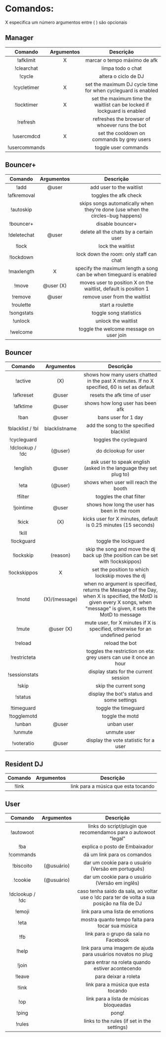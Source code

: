Comandos:
=========

X especifica um número
argumentos entre ( ) são opcionais


Manager
-------

|Comando | Argumentos | Descrição |
|:------:|:---------:|:--------------------------------------:|
|!afklimit | X | marcar o tempo máximo de afk |
|!clearchat | | limpa todo o chat |
|!cycle | | altera o ciclo de DJ |
|!cycletimer | X | set the maximum DJ cycle time for when cycleguard is enabled |
|!locktimer | X | set the maximum time the waitlist can be locked if lockguard is enabled |
|!refresh | | refreshes the browser of whoever runs the bot |
|!usercmdcd | X | set the cooldown on commands by grey users |
|!usercommands | | toggle user commands |

Bouncer+
--------

|Comando | Argumentos | Descrição |
|:------:|:---------:|:--------------------------------------:|
|!add | @user | add user to the waitlist |
|!afkremoval | | toggles the afk check |
|!autoskip | | skips songs automatically when they're done (use when the circles-bug happens) |
|!bouncer+ | | disable bouncer+ |
|!deletechat | @user | delete all the chats by a certain user |
|!lock | | lock the waitlist |
|!lockdown | | lock down the room: only staff can chat |
|!maxlength | X | specify the maximum length a song can be when timeguard is enabled |
|!move | @user (X) | moves user to position X on the waitlist, default is position 1 |
|!remove | @user | remove user from the waitlist |
|!roulette | | start a roulette |
|!songstats | | toggle song statistics |
|!unlock | | unlock the waitlist |
|!welcome | | toggle the welcome message on user join |

Bouncer
-------

|Comando | Argumentos | Descrição |
|:------:|:---------:|:--------------------------------------:|
|!active | (X) | shows how many users chatted in the past X minutes. If no X specified, 60 is set as default |
|!afkreset | @user | resets the afk time of user |
|!afktime | @user | shows how long user has been afk |
|!ban | @user | bans user for 1 day |
|!blacklist / !bl | blacklistname | add the song to the specified blacklist
|!cycleguard | | toggles the cycleguard |
|!dclookup / !dc | (@user) | do dclookup for user |
|!english | @user | ask user to speak english (asked in the language they set plug to) |
|!eta | (@user) | shows when user will reach the booth |
|!filter | | toggles the chat filter |
|!jointime | @user | shows how long the user has been in the room |
|!kick | (X) | kicks user for X minutes, default is 0.25 minutes (15 seconds) |
|!kill | ||shut down the bot |
|!lockguard | | toggle the lockguard |
|!lockskip | (reason) | skip the song and move the dj back up (the position can be set with !lockskippos) |
|!lockskippos | X | set the position to which lockskip moves the dj |
|!motd | (X)/(message) | when no argument is specified, returns the Message of the Day, when X is specified, the MotD is given every X songs, when "message" is given, it sets the MotD to message |
|!mute | @user (X) | mute user, for X minutes if X is specified, otherwise for an undefined period |
|!reload | | reload the bot |
|!restricteta | | toggles the restriction on eta: grey users can use it once an hour |
|!sessionstats | | display stats for the current session |
|!skip | | skip the current song |
|!status | | display the bot's status and some settings |
|!timeguard | | toggle the timeguard |
|!togglemotd | | toggle the motd |
|!unban | @user | unban user |
|!unmute | | unmute user |
|!voteratio | @user | display the vote statistic for a user |

Resident DJ
-----------

|Comando | Argumentos | Descrição |
|:------:|:---------:|:--------------------------------------:|
|!link | | link para a música que esta tocando |



User
----

|Comando | Argumentos | Descrição |
|:------:|:---------:|:--------------------------------------:|
|!autowoot | | links do script/plugin que recomendamos para o autowoot "legal" |
|!ba | | explica o posto de Embaixador |
|!commands | | dá um link para os comandos |
|!biscoito | (@usuário) | dar um cookie para o usuário (Versão em português) |
|!cookie | (@usuário) | dar um cookie para o usuário (Versão em inglês) |
|!dclookup / !dc | | caso tenha saido da sala, ao voltar use o !dc para ter de volta a sua posição na fila de DJ |
|!emoji | | link para uma lista de emotions |
|!eta | | mostra quanto tempo falta para tocar sua música |
|!fb | | link para o grupo da sala no Facebook |
|!help | | link para uma imagem de ajuda para usuários novatos no plug |
|!join | | para entrar na roleta quando estiver acontecendo |
|!leave | | para deixar a roleta |
|!link | | link para a música que esta tocando |
|!op | | link para a lista de músicas bloqueadas |
|!ping | | pong! |
|!rules | | links to the rules (if set in the settings) |

